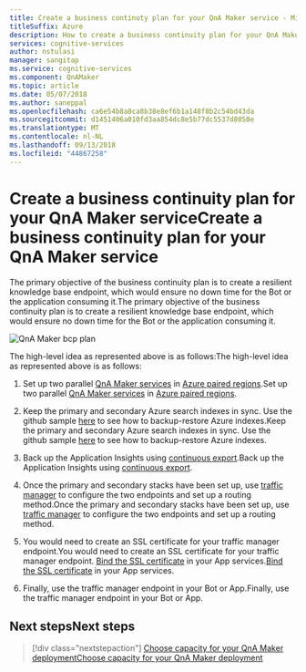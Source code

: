 ```yaml
---
title: Create a business continuty plan for your QnA Maker service - Microsoft Cognitive Services | Microsoft Docs
titleSuffix: Azure
description: How to create a business continuity plan for your QnA Maker service
services: cognitive-services
author: nstulasi
manager: sangitap
ms.service: cognitive-services
ms.component: QnAMaker
ms.topic: article
ms.date: 05/07/2018
ms.author: saneppal
ms.openlocfilehash: ca6e54b8a8ca8b38e8ef6b1a148f8b2c54bd43da
ms.sourcegitcommit: d1451406a010fd3aa854dc8e5b77dc5537d8050e
ms.translationtype: MT
ms.contentlocale: nl-NL
ms.lasthandoff: 09/13/2018
ms.locfileid: "44867258"
---
```

# <a name="create-a-business-continuity-plan-for-your-qna-maker-service"></a><span data-ttu-id="5fb2d-103">Create a business continuity plan for your QnA Maker service</span><span class="sxs-lookup"><span data-stu-id="5fb2d-103">Create a business continuity plan for your QnA Maker service</span></span>

<span data-ttu-id="5fb2d-104">The primary objective of the business continuity plan is to create a resilient knowledge base endpoint, which would ensure no down time for the Bot or the application consuming it.</span><span class="sxs-lookup"><span data-stu-id="5fb2d-104">The primary objective of the business continuity plan is to create a resilient knowledge base endpoint, which would ensure no down time for the Bot or the application consuming it.</span></span>

![QnA Maker bcp plan](../media/qnamaker-how-to-bcp-plan/qnamaker-bcp-plan.png)

<span data-ttu-id="5fb2d-106">The high-level idea as represented above is as follows:</span><span class="sxs-lookup"><span data-stu-id="5fb2d-106">The high-level idea as represented above is as follows:</span></span>

1. <span data-ttu-id="5fb2d-107">Set up two parallel [QnA Maker services](../How-To/set-up-qnamaker-service-azure.md) in [Azure paired regions](https://docs.microsoft.com/en-us/azure/best-practices-availability-paired-regions).</span><span class="sxs-lookup"><span data-stu-id="5fb2d-107">Set up two parallel [QnA Maker services](../How-To/set-up-qnamaker-service-azure.md) in [Azure paired regions](https://docs.microsoft.com/en-us/azure/best-practices-availability-paired-regions).</span></span>

2. <span data-ttu-id="5fb2d-108">Keep the primary and secondary Azure search indexes in sync. Use the github sample [here](https://github.com/pchoudhari/QnAMakerBackupRestore) to see how to backup-restore Azure indexes.</span><span class="sxs-lookup"><span data-stu-id="5fb2d-108">Keep the primary and secondary Azure search indexes in sync. Use the github sample [here](https://github.com/pchoudhari/QnAMakerBackupRestore) to see how to backup-restore Azure indexes.</span></span>

3. <span data-ttu-id="5fb2d-109">Back up the Application Insights using [continuous export](https://docs.microsoft.com/en-us/azure/application-insights/app-insights-export-telemetry).</span><span class="sxs-lookup"><span data-stu-id="5fb2d-109">Back up the Application Insights using [continuous export](https://docs.microsoft.com/en-us/azure/application-insights/app-insights-export-telemetry).</span></span>

4. <span data-ttu-id="5fb2d-110">Once the primary and secondary stacks have been set up, use [traffic manager](https://docs.microsoft.com/en-us/azure/traffic-manager/) to configure the two endpoints and set up a routing method.</span><span class="sxs-lookup"><span data-stu-id="5fb2d-110">Once the primary and secondary stacks have been set up, use [traffic manager](https://docs.microsoft.com/en-us/azure/traffic-manager/) to configure the two endpoints and set up a routing method.</span></span>

5. <span data-ttu-id="5fb2d-111">You would need to create an SSL certificate for your traffic manager endpoint.</span><span class="sxs-lookup"><span data-stu-id="5fb2d-111">You would need to create an SSL certificate for your traffic manager endpoint.</span></span> <span data-ttu-id="5fb2d-112">[Bind the SSL certificate](https://docs.microsoft.com/en-us/azure/app-service/app-service-web-tutorial-custom-ssl) in your App services.</span><span class="sxs-lookup"><span data-stu-id="5fb2d-112">[Bind the SSL certificate](https://docs.microsoft.com/en-us/azure/app-service/app-service-web-tutorial-custom-ssl) in your App services.</span></span>

6. <span data-ttu-id="5fb2d-113">Finally, use the traffic manager endpoint in your Bot or App.</span><span class="sxs-lookup"><span data-stu-id="5fb2d-113">Finally, use the traffic manager endpoint in your Bot or App.</span></span>

## <a name="next-steps"></a><span data-ttu-id="5fb2d-114">Next steps</span><span class="sxs-lookup"><span data-stu-id="5fb2d-114">Next steps</span></span>

> [!div class="nextstepaction"]
> [<span data-ttu-id="5fb2d-115">Choose capacity for your QnA Maker deployment</span><span class="sxs-lookup"><span data-stu-id="5fb2d-115">Choose capacity for your QnA Maker deployment</span></span>](../Tutorials/choosing-capacity-qnamaker-deployment.md)
